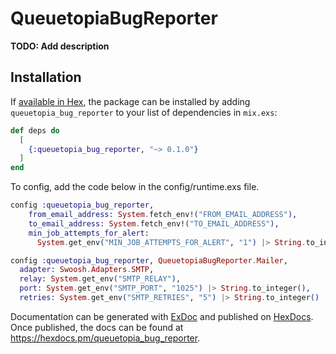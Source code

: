 # QueuetopiaBugReporter

**TODO: Add description**

## Installation

If [available in Hex](https://hex.pm/docs/publish), the package can be installed
by adding `queuetopia_bug_reporter` to your list of dependencies in `mix.exs`:

```elixir
def deps do
  [
    {:queuetopia_bug_reporter, "~> 0.1.0"}
  ]
end
```

To config, add the code below in the config/runtime.exs file.
```elixir
config :queuetopia_bug_reporter,
    from_email_address: System.fetch_env!("FROM_EMAIL_ADDRESS"),
    to_email_address: System.fetch_env!("TO_EMAIL_ADDRESS"),
    min_job_attempts_for_alert:
      System.get_env("MIN_JOB_ATTEMPTS_FOR_ALERT", "1") |> String.to_integer()

config :queuetopia_bug_reporter, QueuetopiaBugReporter.Mailer,
  adapter: Swoosh.Adapters.SMTP,
  relay: System.get_env("SMTP_RELAY"),
  port: System.get_env("SMTP_PORT", "1025") |> String.to_integer(),
  retries: System.get_env("SMTP_RETRIES", "5") |> String.to_integer()
```

Documentation can be generated with [ExDoc](https://github.com/elixir-lang/ex_doc)
and published on [HexDocs](https://hexdocs.pm). Once published, the docs can
be found at <https://hexdocs.pm/queuetopia_bug_reporter>.

